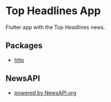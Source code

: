 # Top Headlines App

Flutter app with the Top Headlines news.

## Packages

- [http](https://pub.dartlang.org/packages/http)

## NewsAPI

- [powered by NewsAPI.org](https://newsapi.org)